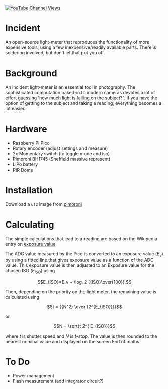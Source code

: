[![YouTube Channel Views](https://img.shields.io/youtube/channel/views/UCz5BOU9J9pB_O0B8-rDjCWQ?label=YouTube&style=social)](https://www.youtube.com/channel/UCz5BOU9J9pB_O0B8-rDjCWQ)

# Incident

An open-source light-meter that reproduces the functionality of more expensive tools, using a few inexpensive/readily available parts. There is soldering involved, but don't let that put you off.

# Background

An incident light-meter is an essential tool in photography. The sophisticated computation baked-in to modern cameras devotes a lot of effort guessing 'how much light is falling on the subject?". If you have the option of getting to the subject and taking a reading, everything becomes a lot easier. 

# Hardware

- Raspberry Pi Pico                     
- Rotary encoder              (adjust settings and measure)
- 2x Momentary switch         (to toggle mode and iso)
- Pimoroni BH1745             (Sheffield massive represent)
- LiPo battery
- PIR Dome

# Installation

Download a `uf2` image from [pimoroni](https://github.com/pimoroni/pimoroni-pico/releases)

# Calculating

The simple calculations that lead to a reading are based on the Wikipedia entry on [exposure value](https://en.wikipedia.org/wiki/Exposure_value).

The ADC value measured by the Pico is converted to an exposure value ($E_v$) by using a fitted line that gives exposure value as a function of the ADC value. This exposure value is then adjusted to an Exposure value for the chosen ISO ($E_{ISO}$) using

$$E_{ISO}=E_v + \log_2 {{ISO}\over{100}}.$$

Then, depending on the priority on the light meter, the remaining value is calculated using

$$t = {{N^2} \over {2^{E_{ISO}}}}$$  

or

$$N = \sqrt{t 2^{ E_{ISO}}}$$

where $t$ is shutter speed and $N$ is f-stop. The value is then rounded to the nearest nominal value and displayed on the screen End of maths.


# To Do

- Power management
- Flash measurement (add integrator circuit?)
